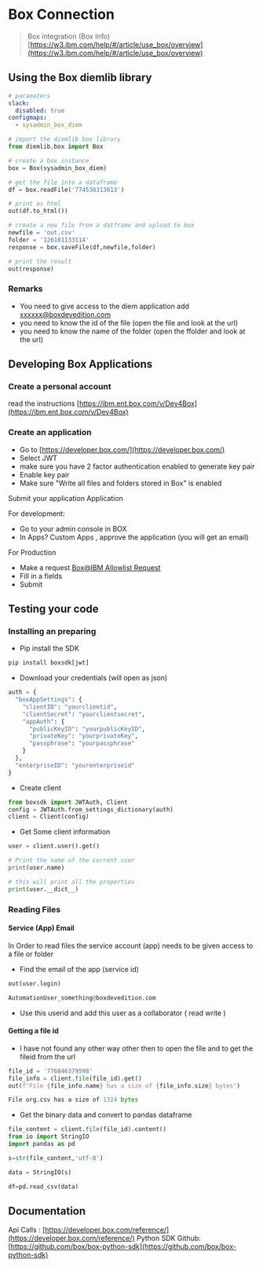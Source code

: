 # Box Connection

> Box integration (Box Info) [https://w3.ibm.com/help/#/article/use_box/overview](https://w3.ibm.com/help/#/article/use_box/overview)

## Using the Box diemlib library

```yaml
# paramaters
slack:
  disabled: true
configmaps:
  - sysadmin_box_diem
```

```py
# import the diemlib box library
from diemlib.box import Box

# create a box instance
box = Box(sysadmin_box_diem)

# get the file into a dataframe
df = box.readFile('774538313613')

# print as html
out(df.to_html())

# create a new file from a datframe and upload to box
newfile = 'out.csv'
folder = '126161133114'
response = box.saveFile(df,newfile,folder)

# print the result
out(response)
```

### Remarks

- You need to give access to the diem application add xxxxxx@boxdevedition.com
- you need to know the id of the file (open the file and look at the url)
- you need to know the name of the folder (open the ffolder and look at the url)

## Developing Box Applications

### Create a personal account

read the instructions [https://ibm.ent.box.com/v/Dev4Box](https://ibm.ent.box.com/v/Dev4Box)

### Create an application

- Go to [https://developer.box.com/](https://developer.box.com/)
- Select JWT
- make sure you have 2 factor authentication enabled to generate key pair
- Enable key pair
- Make sure "Write all files and folders stored in Box" is enabled

Submit your application Application

For development:

- Go to your admin console in BOX
- In Apps? Custom Apps , approve the application (you will get an email)

For Production

- Make a request [Box@IBM Allowlist Request](https://w3.ibm.com/tools/cio/forms/secure/org/app/6629349b-2dfe-4435-846f-6e8133f5360f/launch/index.html?form=F_Form1)
- Fill in a fields
- Submit

## Testing your code

### Installing an preparing

- Pip install the SDK

```python
pip install boxsdk[jwt]
```

- Download your credentials (will open as json)

```python
auth = {
  "boxAppSettings": {
    "clientID": "yourclientid",
    "clientSecret": "yourclientsecret",
    "appAuth": {
      "publicKeyID": "yourpublicKeyID",
      "privateKey": "yourprivateKey",
      "passphrase": "yourpassphrase"
    }
  },
  "enterpriseID": "yourenterpriseid"
}
```

- Create client

```python
from boxsdk import JWTAuth, Client
config = JWTAuth.from_settings_dictionary(auth)
client = Client(config)
```

- Get Some client information

```python
user = client.user().get()

# Print the name of the current user
print(user.name)

# this will print all the properties
print(user.__dict__)
```

### Reading Files

#### Service (App) Email

In Order to read files the service account (app) needs to be given access to a file or folder

- Find the email of the app (service id)

```py
out(user.login)

AutomationUser_something@boxdevedition.com
```

- Use this userid and add this user as a collaborator ( read write )

#### Getting a file id

- I have not found any other way other then to open the file and to get the fileid from the url

```py
file_id = '776846379598'
file_info = client.file(file_id).get()
out(f"File {file_info.name} has a size of {file_info.size} bytes")

File org.csv has a size of 1324 bytes
```

- Get the binary data and convert to pandas dataframe

```py
file_content = client.file(file_id).content()
from io import StringIO
import pandas as pd

s=str(file_content,'utf-8')

data = StringIO(s)

df=pd.read_csv(data)
```

## Documentation

Api Calls : [https://developer.box.com/reference/](https://developer.box.com/reference/)
Python SDK Github: [https://github.com/box/box-python-sdk](https://github.com/box/box-python-sdk)
